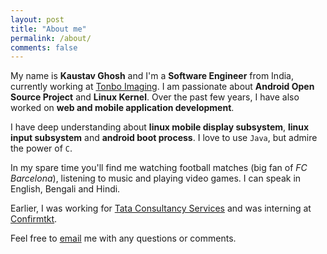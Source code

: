 ```yaml
---
layout: post
title: "About me"
permalink: /about/
comments: false
---
```


My name is **Kaustav Ghosh** and I'm a **Software Engineer** from India, currently working at [Tonbo Imaging](https://tonboimaging.com). I am passionate about **Android Open Source Project** and **Linux Kernel**. Over the past few years, I have also worked on **web and mobile application development**. 

I have deep understanding about **linux mobile display subsystem**, **linux input subsystem** and **android boot process**. I love to use `Java`, but admire the power of `C`.

In my spare time you'll find me watching football matches (big fan of _FC Barcelona_), listening to music and playing video games. I can speak in English, Bengali and Hindi.

Earlier, I was working for [Tata Consultancy Services](https://www.tcs.com/) and was interning at [Confirmtkt](https://www.confirmtkt.com/). 

Feel free to [email](mailto:kaustav.ghosh28@gmail.com) me with any questions or comments.
